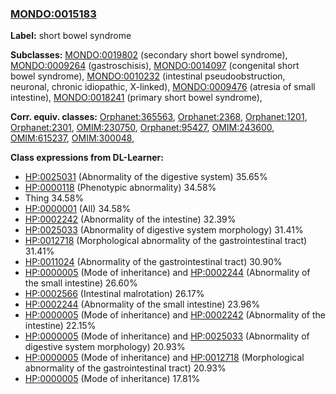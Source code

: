 
### [MONDO:0015183](http://purl.obolibrary.org/obo/MONDO_0015183)
**Label:** short bowel syndrome

**Subclasses:** [MONDO:0019802](http://purl.obolibrary.org/obo/MONDO_0019802) (secondary short bowel syndrome), [MONDO:0009264](http://purl.obolibrary.org/obo/MONDO_0009264) (gastroschisis), [MONDO:0014097](http://purl.obolibrary.org/obo/MONDO_0014097) (congenital short bowel syndrome), [MONDO:0010232](http://purl.obolibrary.org/obo/MONDO_0010232) (intestinal pseudoobstruction, neuronal, chronic idiopathic, X-linked), [MONDO:0009476](http://purl.obolibrary.org/obo/MONDO_0009476) (atresia of small intestine), [MONDO:0018241](http://purl.obolibrary.org/obo/MONDO_0018241) (primary short bowel syndrome), 

**Corr. equiv. classes:** [Orphanet:365563](http://www.orpha.net/ORDO/Orphanet_365563), [Orphanet:2368](http://www.orpha.net/ORDO/Orphanet_2368), [Orphanet:1201](http://www.orpha.net/ORDO/Orphanet_1201), [Orphanet:2301](http://www.orpha.net/ORDO/Orphanet_2301), [OMIM:230750](http://purl.obolibrary.org/obo/OMIM_230750), [Orphanet:95427](http://www.orpha.net/ORDO/Orphanet_95427), [OMIM:243600](http://purl.obolibrary.org/obo/OMIM_243600), [OMIM:615237](http://purl.obolibrary.org/obo/OMIM_615237), [OMIM:300048](http://purl.obolibrary.org/obo/OMIM_300048), 

**Class expressions from DL-Learner:**

- [HP:0025031](http://purl.obolibrary.org/obo/HP_0025031) (Abnormality of the digestive system) 35.65%
- [HP:0000118](http://purl.obolibrary.org/obo/HP_0000118) (Phenotypic abnormality) 34.58%
- Thing 34.58%
- [HP:0000001](http://purl.obolibrary.org/obo/HP_0000001) (All) 34.58%
- [HP:0002242](http://purl.obolibrary.org/obo/HP_0002242) (Abnormality of the intestine) 32.39%
- [HP:0025033](http://purl.obolibrary.org/obo/HP_0025033) (Abnormality of digestive system morphology) 31.41%
- [HP:0012718](http://purl.obolibrary.org/obo/HP_0012718) (Morphological abnormality of the gastrointestinal tract) 31.41%
- [HP:0011024](http://purl.obolibrary.org/obo/HP_0011024) (Abnormality of the gastrointestinal tract) 30.90%
- [HP:0000005](http://purl.obolibrary.org/obo/HP_0000005) (Mode of inheritance) and [HP:0002244](http://purl.obolibrary.org/obo/HP_0002244) (Abnormality of the small intestine) 26.60%
- [HP:0002566](http://purl.obolibrary.org/obo/HP_0002566) (Intestinal malrotation) 26.17%
- [HP:0002244](http://purl.obolibrary.org/obo/HP_0002244) (Abnormality of the small intestine) 23.96%
- [HP:0000005](http://purl.obolibrary.org/obo/HP_0000005) (Mode of inheritance) and [HP:0002242](http://purl.obolibrary.org/obo/HP_0002242) (Abnormality of the intestine) 22.15%
- [HP:0000005](http://purl.obolibrary.org/obo/HP_0000005) (Mode of inheritance) and [HP:0025033](http://purl.obolibrary.org/obo/HP_0025033) (Abnormality of digestive system morphology) 20.93%
- [HP:0000005](http://purl.obolibrary.org/obo/HP_0000005) (Mode of inheritance) and [HP:0012718](http://purl.obolibrary.org/obo/HP_0012718) (Morphological abnormality of the gastrointestinal tract) 20.93%
- [HP:0000005](http://purl.obolibrary.org/obo/HP_0000005) (Mode of inheritance) 17.81%


